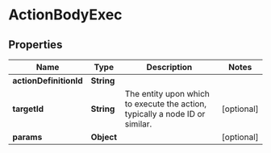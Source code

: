 

# ActionBodyExec

## Properties

Name | Type | Description | Notes
------------ | ------------- | ------------- | -------------
**actionDefinitionId** | **String** |  | 
**targetId** | **String** | The entity upon which to execute the action, typically a node ID or similar. |  [optional]
**params** | **Object** |  |  [optional]



